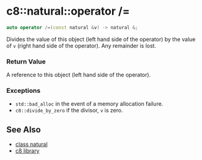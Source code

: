# c8::natural::operator /= #

```cpp
auto operator /=(const natural &v) -> natural &;
```

Divides the value of this object (left hand side of the operator) by the value of `v` (right hand side of the operator).  Any remainder is lost.

### Return Value ###

A reference to this object (left hand side of the operator).

### Exceptions ###

* `std::bad_alloc` in the event of a memory allocation failure.
* `c8::divide_by_zero` if the divisor, `v` is zero.

## See Also ##

* [class natural](c8_natural)
* [c8 library](c8)

